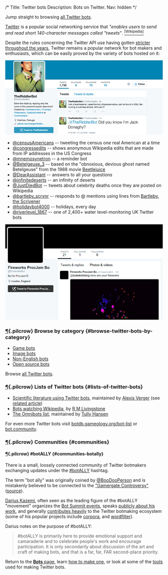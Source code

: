 /*
Title: Twitter bots
Description: Bots on Twitter.
Nav: hidden
*/

<div class="note">Jump straight to browsing <a href="/tag/twitterbot">all Twitter bots</a>.</div>


[Twitter](https://twitter.com/) is a popular social networking service that *"enables users to send and read short 140-character messages called "tweets"*. [<sup>[Wikipedia]</sup>](https://en.wikipedia.org/wiki/Twitter)

Despite the rules concerning the Twitter API use having gotten [stricter throughout the years](http://thenextweb.com/twitter/2012/08/17/twitter-4/), Twitter remains a popular network for bot makers and enthusiasts, which can be easily proved by the variety of bots hosted on it:

<p class="screenshot float-right">
  <a href="/bots/twitterbots/TheRiddlerBot">
    <img src="/content/bots/twitterbots/images/TheRiddlerBot.png">
  </a>
</p>


- [@censusAmericans](/bots/twitterbots/censusAmericans) -- tweeting the census one real American at a time
- [@congressedits](/bots/twitterbots/congressedits) -- shows anonymous Wikipedia edits that are made from IP addresses in the US Congress
- [@mnemosynetron](/bots/twitterbots/mnemosynetron) -- a reminder bot
- [@Betelgeuse_3](/bots/twitterbots/Betelgeuse_3) -- based on the "obnoxious, devious ghost named Betelgeuse" from the 1988 movie [Beetlejuice](https://en.wikipedia.org/wiki/Beetlejuice)
- [@DearAssistant](/bots/twitterbots/DearAssistant) -- answers to all your questions
- [@infinitedeserts](/bots/twitterbots/infinitedeserts) -- an infinity of deserts
- [@JustDiedBot](/bots/twitterbots/JustDiedBot) -- tweets about celebrity deaths once they are posted on Wikipedia
- [@bartleby_scrvnr](/bots/twitterbots/bartleby_scrvnr) -- responds to @ mentions using lines from [Bartleby, the Scrivener](https://en.wikipedia.org/wiki/Bartleby,_the_Scrivener)
- [@holidaybot4000](/bots/twitterbots/holidaybot4000) -- holidays, every day
- [@riverlevel_1867](/bots/twitterbots/riverlevel_1867) -- one of 2,400+ water level-monitoring UK Twitter bots


<p class="screenshot float-right">
  <a href="/bots/twitterbots/FireworksBot">
    <img src="/content/bots/twitterbots/images/FireworksBot.png">
  </a>
</p>


### [¶](#browse-twitter-bots-by-category){.pilcrow} Browse by category {#browse-twitter-bots-by-category}


- [Game bots](/tag/twitterbot+game)
- [Image bots](/tag/twitterbot+images)
- [Non-English bots](/tag/non-english+twitterbot)
- [Open source bots](/tag/twitterbot+opensource)

Browse [all Twitter bots](/tag/twitterbot).

### [¶](#lists-of-twitter-bots){.pilcrow} Lists of Twitter bots {#lists-of-twitter-bots}
- [Scientific literature using Twitter bots](https://twitter.com/Alexis_Verger/lists/twitterbot/members), maintained by [Alexis Verger](https://twitter.com/Alexis_Verger) (see [related article](https://caseybergman.wordpress.com/2014/02/24/keeping-up-with-the-scientific-literature-using-twitterbots-the-flypapers-experiment/))
- [Bots watching Wikipedia](https://twitter.com/Rmlivingstone/lists/bots-watching-wikipedia/members), by [R M Livingstone](https://twitter.com/Rmlivingstone)
- [The Omnibots list](https://twitter.com/botALLY/lists/omnibots/members), maintained by [Tully Hansen](https://twitter.com/tullyhansen)

For even more Twitter bots visit [botdb.gameology.org/bot-list](http://botdb.gameology.org/bot-list) or [bot.community](https://bot.community/).

### [¶](#communities){.pilcrow} Communities {#communities}
#### [¶](#communities-botally){.pilcrow} \#botALLY {#communities-botally}

There is a small, loosely connected community of Twitter botmakers exchanging updates under the [\#botALLY](https://twitter.com/hashtag/botally?f=tweets) hashtag.

The term "bot ally" was originally coined by [@BooDooPerson](https://twitter.com/BooDooPerson) and is mistakenly believed to be connected to the ["Gamergate Controversy"](https://en.wikipedia.org/wiki/Gamergate_controversy) ([source](https://twitter.com/kevinthr/status/635006662273732608)).

[Darius Kazemi](https://twitter.com/tinysubversions), often seen as the leading figure of the #botALLY "movement" organizes the [Bot Summit events](/tag/event+bot%20summit), speaks [publicly about his work](http://tinysubversions.com/press-shows/), and generally [contributes heavily](https://github.com/dariusk?tab=repositories) to the Twitter botmaking ecosystem (some of his popular projects include [corpora](https://github.com/dariusk/corpora), and [wordfilter](https://github.com/dariusk/wordfilter)).

Darius notes on the purpose of #botALLY:

> \#botALLY is ​primarily​ here to provide emotional support and camaraderie and to celebrate people's work and encourage participation. It is only secondarily about discussion of the art and craft of making bots, and that is a far, far, FAR second-place priority.



Return to the [**Bots** page](/bots), learn [how to make one](/tutorials/twitterbots), or look at some of the [tools](/resources/twitterbots) used for making Twitter bots.

